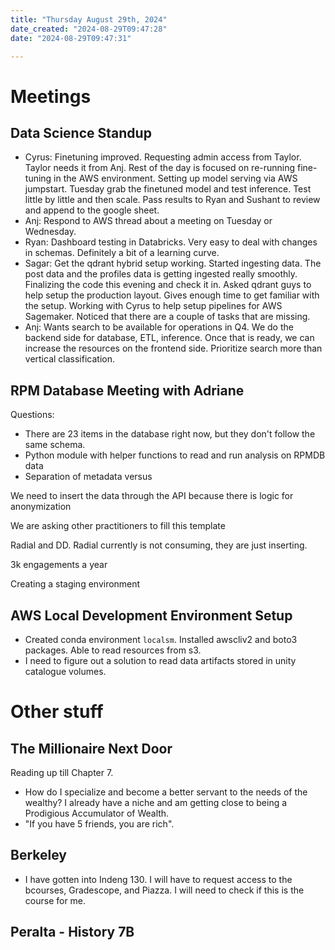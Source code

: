 ```yaml
---
title: "Thursday August 29th, 2024"
date_created: "2024-08-29T09:47:28"
date: "2024-08-29T09:47:31"

---
```


# Meetings
## Data Science Standup
- Cyrus: Finetuning improved. Requesting admin access from Taylor. Taylor needs it from Anj. Rest of the day is focused on re-running fine-tuning in the AWS environment. Setting up model serving via AWS jumpstart. Tuesday grab the finetuned model and test inference. Test little by little and then scale. Pass results to Ryan and Sushant to review and append to the google sheet. 
- Anj: Respond to AWS thread about a meeting on Tuesday or Wednesday. 
- Ryan: Dashboard testing in Databricks. Very easy to deal with changes in schemas. Definitely a bit of a learning curve. 
- Sagar: Get the qdrant hybrid setup working. Started ingesting data. The post data and the profiles data is getting ingested really smoothly. Finalizing the code this evening and check it in. Asked qdrant guys to help setup the production layout. Gives enough time to get familiar with the setup. Working with Cyrus to help setup pipelines for AWS Sagemaker. Noticed that there are a couple of tasks that are missing. 
- Anj: Wants search to be available for operations in Q4. We do the backend side for database, ETL, inference. Once that is ready, we can increase the resources on the frontend side. Prioritize search more than vertical classification. 

## RPM Database Meeting with Adriane
Questions:
  - There are 23 items in the database right now, but they don't follow the same schema.
  - Python module with helper functions to read and run analysis on RPMDB data
  - Separation of metadata versus 

We need to insert the data through the API because there is logic for anonymization

We are asking other practitioners to fill this template

Radial and DD. Radial currently is not consuming, they are just inserting.

3k engagements a year

Creating a staging environment

## AWS Local Development Environment Setup 
- Created conda environment `localsm`. Installed awscliv2 and boto3 packages. Able to read resources from s3. 
- I need to figure out a solution to read data artifacts stored in unity catalogue volumes. 

# Other stuff
## The Millionaire Next Door
Reading up till Chapter 7. 
- How do I specialize and become a better servant to the needs of the wealthy? I already have a niche and am getting close to being a Prodigious Accumulator of Wealth. 
- "If you have 5 friends, you are rich". 

## Berkeley
- I have gotten into Indeng 130. I will have to request access to the bcourses, Gradescope, and Piazza. I will need to check if this is the course for me. 

## Peralta - History 7B

